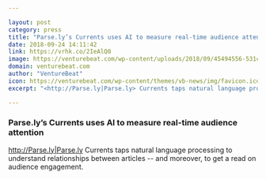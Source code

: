 ```yaml
---

layout: post
category: press
title: "Parse.ly’s Currents uses AI to measure real-time audience attention"
date: 2018-09-24 14:11:42
link: https://vrhk.co/2IeAlQ0
image: https://venturebeat.com/wp-content/uploads/2018/09/45494556-531c8200-b73f-11e8-93dd-8ac109ad50d6.png?fit=1492%2C840&strip=all
domain: venturebeat.com
author: "VentureBeat"
icon: https://venturebeat.com/wp-content/themes/vb-news/img/favicon.ico
excerpt: "<http://Parse.ly|Parse.ly> Currents taps natural language processing to understand relationships between articles -- and moreover, to get a read on audience engagement."

---
```


### Parse.ly’s Currents uses AI to measure real-time audience attention

<http://Parse.ly|Parse.ly> Currents taps natural language processing to understand relationships between articles -- and moreover, to get a read on audience engagement.
